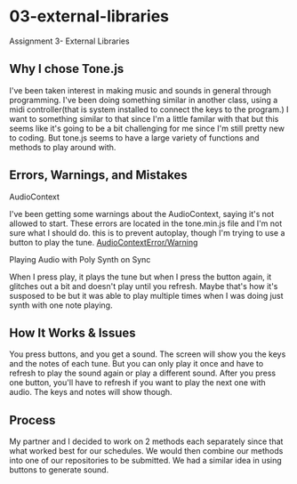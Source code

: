 # 03-external-libraries
 Assignment 3- External Libraries
<!-- ! [images like this](./bkgd.jpg)  -->


## Why I chose Tone.js 
I've been taken interest in making music and sounds in general through programming. I've been doing something similar in another class, using a midi controller(that is system installed to connect the keys to the program.) I want to something similar to that since I'm a little familar with that but this seems like it's going to be a bit  challenging for me since I'm still pretty new to coding. But tone.js seems to have a large variety of functions and methods to play around with.

## Errors, Warnings, and Mistakes
AudioContext

I've been getting some warnings about the AudioContext, saying it's not allowed to start. These errors are located in the tone.min.js file and I'm not sure what I should do. this is to prevent autoplay, though I'm trying to use a button to play the tune. 
[AudioContextError/Warning](./audiocontext.png) 

Playing Audio with Poly Synth on Sync 

When I press play, it plays the tune but when I press the button again, it glitches out a bit and doesn't play until you refresh. Maybe that's how it's susposed to be but it was able to play multiple times when I was doing just synth with one note playing. 



## How It Works & Issues
You press buttons, and you get a sound. The screen will show you the keys and the notes of each tune. But you can only play it once and have to refresh to play the sound again or play a different sound. After you press one button, you'll have to refresh if you want to play the next one with audio. The keys and notes will show though. 


## Process 
My partner and I decided to work on 2 methods each separately since that what worked best for our schedules. We would then combine our methods into one of our repositories to be submitted. We had a similar idea in using buttons to generate sound.
